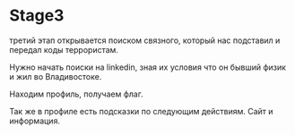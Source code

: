 # Stage3 
третий этап открывается поиском связного, который нас подставил и передал коды
террористам.

Нужно начать поиски на linkedin, зная их условия что он бывший физик и жил во
Владивостоке.

Находим профиль, получаем флаг.

Так же в профиле есть подсказки по следующим действиям. Сайт и информация.